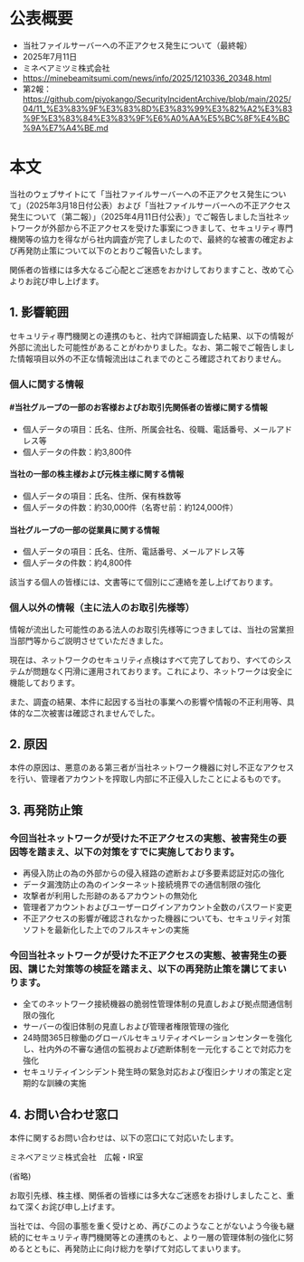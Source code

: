 # 公表概要
- 当社ファイルサーバーへの不正アクセス発生について（最終報）
- 2025年7月11日
- ミネベアミツミ株式会社
- https://minebeamitsumi.com/news/info/2025/1210336_20348.html
- 第2報：https://github.com/piyokango/SecurityIncidentArchive/blob/main/2025/04/11_%E3%83%9F%E3%83%8D%E3%83%99%E3%82%A2%E3%83%9F%E3%83%84%E3%83%9F%E6%A0%AA%E5%BC%8F%E4%BC%9A%E7%A4%BE.md

# 本文
当社のウェブサイトにて「当社ファイルサーバーへの不正アクセス発生について」（2025年3月18日付公表）および「当社ファイルサーバーへの不正アクセス発生について（第二報）」（2025年4月11日付公表）」でご報告しました当社ネットワークが外部から不正アクセスを受けた事案につきまして、セキュリティ専門機関等の協力を得ながら社内調査が完了しましたので、最終的な被害の確定および再発防止策について以下のとおりご報告いたします。

関係者の皆様には多大なるご心配とご迷惑をおかけしておりますこと、改めて心よりお詫び申し上げます。

## 1. 影響範囲
セキュリティ専門機関との連携のもと、社内で詳細調査した結果、以下の情報が外部に流出した可能性があることがわかりました。なお、第二報でご報告しました情報項目以外の不正な情報流出はこれまでのところ確認されておりません。

### 個人に関する情報
#### #当社グループの一部のお客様およびお取引先関係者の皆様に関する情報
- 個人データの項目：氏名、住所、所属会社名、役職、電話番号、メールアドレス等
- 個人データの件数：約3,800件
#### 当社の一部の株主様および元株主様に関する情報
- 個人データの項目：氏名、住所、保有株数等
- 個人データの件数：約30,000件（名寄せ前：約124,000件）
#### 当社グループの一部の従業員に関する情報
- 個人データの項目：氏名、住所、電話番号、メールアドレス等
- 個人データの件数：約4,800件

該当する個人の皆様には、文書等にて個別にご連絡を差し上げております。

### 個人以外の情報（主に法人のお取引先様等）
情報が流出した可能性のある法人のお取引先様等につきましては、当社の営業担当部門等からご説明させていただきました。

現在は、ネットワークのセキュリティ点検はすべて完了しており、すべてのシステムが問題なく円滑に運用されております。これにより、ネットワークは安全に機能しております。

また、調査の結果、本件に起因する当社の事業への影響や情報の不正利用等、具体的な二次被害は確認されませんでした。

## 2. 原因
本件の原因は、悪意のある第三者が当社ネットワーク機器に対し不正なアクセスを行い、管理者アカウントを搾取し内部に不正侵入したことによるものです。

## 3. 再発防止策
### 今回当社ネットワークが受けた不正アクセスの実態、被害発生の要因等を踏まえ、以下の対策をすでに実施しております。
- 再侵入防止の為の外部からの侵入経路の遮断および多要素認証対応の強化
- データ漏洩防止の為のインターネット接続境界での通信制限の強化
- 攻撃者が利用した形跡のあるアカウントの無効化
- 管理者アカウントおよびユーザーログインアカウント全数のパスワード変更
- 不正アクセスの影響が確認されなかった機器についても、セキュリティ対策ソフトを最新化した上でのフルスキャンの実施
### 今回当社ネットワークが受けた不正アクセスの実態、被害発生の要因、講じた対策等の検証を踏まえ、以下の再発防止策を講じてまいります。
- 全てのネットワーク接続機器の脆弱性管理体制の見直しおよび拠点間通信制限の強化
- サーバーの復旧体制の見直しおよび管理者権限管理の強化
- 24時間365日稼働のグローバルセキュリティオペレーションセンターを強化し、社内外の不審な通信の監視および遮断体制を一元化することで対応力を強化
- セキュリティインシデント発生時の緊急対応および復旧シナリオの策定と定期的な訓練の実施

## 4. お問い合わせ窓口
本件に関するお問い合わせは、以下の窓口にて対応いたします。

ミネベアミツミ株式会社　広報・IR室

(省略)

お取引先様、株主様、関係者の皆様には多大なご迷惑をお掛けしましたこと、重ねて深くお詫び申し上げます。

当社では、今回の事態を重く受けとめ、再びこのようなことがないよう今後も継続的にセキュリティ専門機関等との連携のもと、より⼀層の管理体制の強化に努めるとともに、再発防止に向け総力を挙げて対応してまいります。
